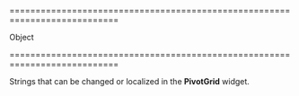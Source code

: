 <!--**
/*-------------------------------------------
    Auto-generated file. Do not modify.
-------------------------------------------

**-->
===========================================================================
<!--type-->Object<!--/type-->
===========================================================================

<!--shortDescription-->
Strings that can be changed or localized in the **PivotGrid** widget.
<!--/shortDescription-->

<!--fullDescription-->

<!--/fullDescription-->